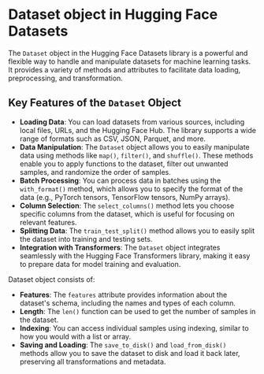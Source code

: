 
# Dataset object in Hugging Face Datasets
The `Dataset` object in the Hugging Face Datasets library is a powerful and flexible way to handle and manipulate datasets for machine learning tasks. It provides a variety of methods and attributes to facilitate data loading, preprocessing, and transformation.
## Key Features of the `Dataset` Object

- **Loading Data**: You can load datasets from various sources, including local files, URLs, and the Hugging Face Hub. The library supports a wide range of formats such as CSV, JSON, Parquet, and more.
- **Data Manipulation**: The `Dataset` object allows you to easily manipulate data using methods like `map()`, `filter()`, and `shuffle()`. These methods enable you to apply functions to the dataset, filter out unwanted samples, and randomize the order of samples.
- **Batch Processing**: You can process data in batches using the `with_format()` method, which allows you to specify the format of the data (e.g., PyTorch tensors, TensorFlow tensors, NumPy arrays).
- **Column Selection**: The `select_columns()` method lets you choose specific columns from the dataset, which is useful for focusing on relevant features.
- **Splitting Data**: The `train_test_split()` method allows you to easily split the dataset into training and testing sets.
- **Integration with Transformers**: The `Dataset` object integrates seamlessly with the Hugging Face Transformers library, making it easy to prepare data for model training and evaluation.   

Dataset object consists of:
- **Features**: The `features` attribute provides information about the dataset's schema, including the names and types of each column.
- **Length**: The `len()` function can be used to get the number of samples in the dataset.
- **Indexing**: You can access individual samples using indexing, similar to how you would with a list or array.
- **Saving and Loading**: The `save_to_disk()` and `load_from_disk()` methods allow you to save the dataset to disk and load it back later, preserving all transformations and metadata.

